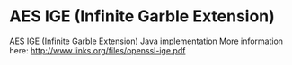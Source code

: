 AES IGE (Infinite Garble Extension)
===================================

AES IGE (Infinite Garble Extension) Java implementation
More information here: http://www.links.org/files/openssl-ige.pdf
